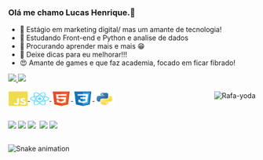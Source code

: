 ### Olá me chamo Lucas Henrique.👋


- 🔭 Estágio em marketing digital/ mas um amante de tecnologia!
- 🌱 Estudando Front-end e Python e analise de dados
- 🤔 Procurando aprender mais e mais 😁
- 💬 Deixe dicas para eu melhorar!!!
- 😍 Amante de games e que faz academia, focado em ficar fibrado!

 <div>
  <a href="https://github.com/lucashenrique089">
  <img height="180em" src="https://github-readme-stats.vercel.app/api?username=lucashenrique089&show_icons=true&theme=dracula&include_all_comme&count_private=true"/>
  <img height="180em" src="https://github-readme-stats.vercel.app/api/top-langs/?username=lucashenrique089&layout=compact&langs_count=7&theme=dracula"/>
</div>
  <div style="display: inline_block"><br>
  <img align="center" alt="Rafa-Js" height="30" width="40" src="https://raw.githubusercontent.com/devicons/devicon/master/icons/javascript/javascript-plain.svg">
  <img align="center" alt="Rafa-React" height="30" width="40" src="https://raw.githubusercontent.com/devicons/devicon/master/icons/react/react-original.svg">
  <img align="center" alt="Rafa-HTML" height="30" width="40" src="https://raw.githubusercontent.com/devicons/devicon/master/icons/html5/html5-original.svg">
  <img align="center" alt="Rafa-CSS" height="30" width="40" src="https://raw.githubusercontent.com/devicons/devicon/master/icons/css3/css3-original.svg">
  <img align="center" alt="Rafa-Python" height="30" width="40" src="https://raw.githubusercontent.com/devicons/devicon/master/icons/python/python-original.svg">
  <img align="right" alt="Rafa-yoda" src="https://cdn.discordapp.com/attachments/406570112594870286/881325463614672918/itachi-uchiha.png">
</div>
  
  ##
  
  <div>
      <a href="https://www.youtube.com/channel/UC_-uuuZbY0AAt9CViNzvc-Q" target="_blank"><img src="https://img.shields.io/badge/YouTube-FF0000?style=for-the-badge&logo=youtube&logoColor=white" target="_blank"></a>
  <a href="https://www.instagram.com/itsluquinhas_/?hl=pt-br" target="_blank"><img src="https://img.shields.io/badge/-Instagram-%23E4405F?style=for-the-badge&logo=instagram&logoColor=white" target="_blank"></a>
 	<a href="https:https://www.twitch.tv/itsluquinhas" target="_blank"><img src="https://img.shields.io/badge/Twitch-9146FF?style=for-the-badge&logo=twitch&logoColor=white" target="_blank"></a>
  <a href = "mailto:lucashenrique089@gmail.com"><img src="" target="_blank"></a>
  <a href="https://www.linkedin.com/in/lucas-henrique-da-silva-cruz/" target="_blank"><img src="https://img.shields.io/badge/-LinkedIn-%230077B5?style=for-the-badge&logo=linkedin&logoColor=white" target="_blank"></a> 
      <a href="https://twitter.com/its_luquinhas" target="_blank"><img src="https://img.shields.io/badge/Twitter-1DA1F2?style=for-the-badge&logo=twitter&logoColor=white" target="_blank"></a> 
   
   
  </div>
  
  ##
  
  ![Snake animation](https://github.com/lucashenrique089/rafaballerini/blob/output/github-contribution-grid-snake.svg)
